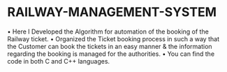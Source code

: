 # RAILWAY-MANAGEMENT-SYSTEM
• Here I Developed the Algorithm for automation of the booking of the Railway ticket.
• Organized the Ticket booking process in such a way that the Customer can book the tickets in an easy manner & the information regarding the booking is managed for the authorities.
• You can find the code in both C and C++ languages.
